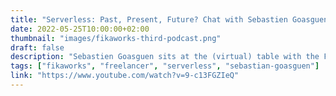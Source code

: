 ```yaml
---
title: "Serverless: Past, Present, Future? Chat with Sebastien Goasguen"
date: 2022-05-25T10:00:00+02:00
thumbnail: "images/fikaworks-third-podcast.png"
draft: false
description: "Sebastien Goasguen sits at the (virtual) table with the Fikaworks collective to have a chat about the impact of Serveless in the industry and the future of Serverless technologies."
tags: ["fikaworks", "freelancer", "serverless", "sebastian-goasguen"]
link: "https://www.youtube.com/watch?v=9-c13FGZIeQ"
---
```

